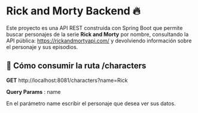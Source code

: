 # Rick and Morty Backend 🔥
Este proyecto es una API REST construida con Spring Boot que permite buscar personajes de la serie **Rick and Morty** por nombre, consultando la API pública: https://rickandmortyapi.com/
y devolviendo información sobre el personaje y sus episodios.

## 🚀 Cómo consumir la ruta /characters
**GET** http://localhost:8081/characters?name=Rick 

**Query Params** : name

En el parámetro name escribir el personaje que desea ver sus datos.
